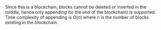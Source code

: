 Since this is a blockchain, blocks cannot be deleted or inserted in the middle, hence only appending (to the end of the 
blockchain) is supported.
Time complexity of appending is O(n) where n is the number of blocks existing in the blockchain.